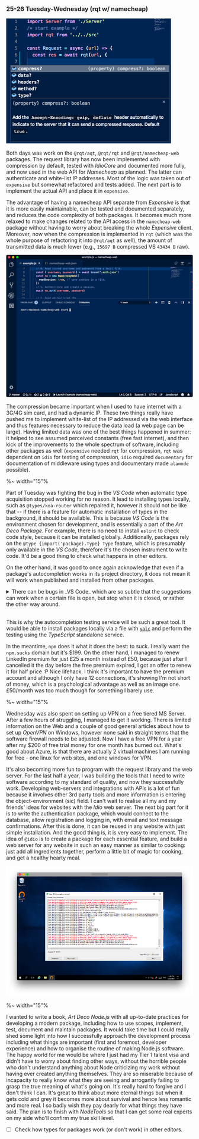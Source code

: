 ### 25-26 Tuesday-Wednesday (rqt w/ namecheap)

![open vpn on windows](images/18/9-25/compress.png)

Both days was work on the `@rqt/aqt`, `@rqt/rqt` and `@rqt/namecheap-web` packages. The request library has now been implemented with compression by default, tested with _IdioCore_ and documented more fully, and now used in the web API for _Namecheap_ as planned. The latter can authenticate and white-list IP addresses. Most of the logic was taken out of `expensive` but somewhat refactored and tests added. The next part is to implement the actual API and place it in `expensive`.

The advantage of having a namecheap API separate from _Expensive_ is that it is more easily maintainable, can be tested and documented separately, and reduces the code complexity of both packages. It becomes much more relaxed to make changes related to the API access in the `namecheap-web` package without having to worry about breaking the whole _Expensive_ client. Moreover, now when the compression is implemented in `rqt` (which was the whole purpose of refactoring it into `@rqt/aqt` as well), the amount of transmitted data is much lower (e.g., `15697 B` compressed VS `43434 B` raw).

![namecheap-web CLI](images/18/9-25/namecheap-web.gif)

The compression became important when I used to have internet with a 3G/4G sim card, and had a dynamic IP. These two things really have pushed me to implement white-list of the IP addressed via the web interface and thus features necessary to reduce the data load (a web page can be large). Having limited data was one of the best things happened in summer: it helped to see assumed perceived constants (free fast internet), and then kick of the improvements to the whole spectrum of software, including other packages as well (`expensive` needed `rqt` for compression, `rqt` was dependent on `idio` for testing of compression, `idio` required `documentary` for documentation of middleware using types and documentary made `alamode` possible).

%~ width="15"%

Part of Tuesday was fighting the bug in the _VS Code_ when automatic type acquisition stopped working for no reason. It lead to installing types locally, such as `@types/koa-router` which repaired it, however it should not be like that -- if there is a feature for automatic installation of types in the background, it should be available. This is because _VS Code_ is the environment chosen for development, and is essentially a part of the _Art Deco Package_. For example, there is no need to install `eslint` to check code style, because it can be installed globally. Additionally, packages rely on the `@type {import('package).Type} Type` feature, which is presumably only available in the _VS Code_, therefore it's the chosen instrument to write code. It'd be a good thing to check what happens in other editors.

On the other hand, it was good to once again acknowledge that even if a package's autocompletion works in its project directory, it does not mean it will work when published and installed from other packages.

<details>
<summary>There can be bugs in _VS Code_ which are so subtle that the suggestions can work when a certain file is open, but stop when it is closed, or rather the other way around.</summary>

![proxied bug](https://user-images.githubusercontent.com/2932786/46033978-6111c180-c0b4-11e8-968c-d6a54b816eba.gif)
</details><br/>

This is why the autocompletion testing service will be such a great tool. It would be able to install packages locally via a file with [`yalc`](https://github.com/whitecolor/yalc) and perform the testing using the _TypeScript_ standalone service.

In the meantime, `npm` does it what it does the best: to suck. I really want the `npm.sucks` domain but it's $199. On the other hand, I managed to renew LinkedIn premium for just £25 a month instead of £50, because just after I cancelled it the day before the free premium expired, I got an offer to renew it for half price :P Nice lifehack. I think it's important to have the premium account and although I only have 12 connections, it's showing I'm not short of money, which is a psychological advantage as well as an image one. £50/month was too much though for something I barely use.

%~ width="15"%

Wednesday was also spent on setting up VPN on a free tiered MS Server. After a few hours of struggling, I managed to get it working. There is limited information on the Web and a couple of good general articles about how to set up _OpenVPN_ on Windows, however none said in straight terms that the software firewall needs to be adjusted. Now I have a free VPN for a year after my $200 of free trial money for one month has burned out. What's good about Azure, is that there are actually 2 virtual machines I am running for free - one linux for web sites, and one windows for VPN.

It's also becoming more fun to program with the request library and the web server. For the last half a year, I was building the tools that I need to write software according to my standard of quality, and now they successfully work. Developing web-servers and integrations with APIs is a lot of fun because it involves other 3rd party tools and more information is entering the object-environment (sic) field. I can't wait to realise all my and my friends' ideas for websites with the _Idio_ web server. The next big part for it is to write the authentication package, which would connect to the database, allow registration and logging in, with email and text message confirmations. After this is done, it can be reused in any website with just simple installation. And the good thing is, it is very easy to implement. The idea of `@idio` is to create a package for each essential feature, and build a web server for any website in such an easy manner as similar to cooking: just add all ingredients together, perform a little bit of magic for cooking, and get a healthy hearty meal.

![open vpn on windows](images/18/9-25/win.png)

%~ width="15"%

I wanted to write a book, _Art Deco Node.js_ with all up-to-date practices for developing a modern package, including how to use scopes, implement, test, document and maintain packages. It would take time but I could really shed some light into how I successfully approach the development process including what things are important (first and foremost, developer experience) and how to organise the routine of making Node.js software. The happy world for me would be where I just had my Tier 1 talent visa and didn't have to worry about finding other ways, without the horrible people who don't understand anything about Node criticizing my work without having ever created anything themselves. They are so miserable because of incapacity to really know what they are seeing and arrogantly failing to grasp the true meaning of what's going on. It's really hard to forgive and I don't think I can. It's great to think about more eternal things but when it gets cold and grey it becomes more about survival and hence less romantic and more real. I so badly wish they pay dearly for what things they have said. The plan is to finish with _NodeTools_ so that I can get some real experts on my side who'll confirm my true skill level.

- [ ] Check how types for packages work (or don't work) in other editors.